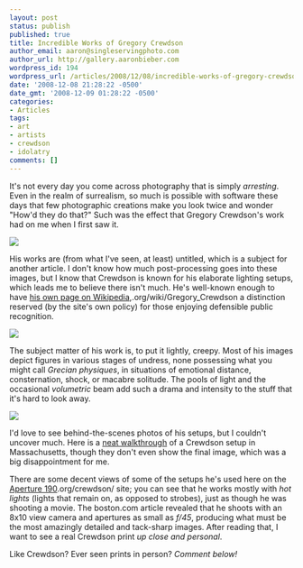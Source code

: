 ```yaml
---
layout: post
status: publish
published: true
title: Incredible Works of Gregory Crewdson
author_email: aaron@singleservingphoto.com
author_url: http://gallery.aaronbieber.com
wordpress_id: 194
wordpress_url: /articles/2008/12/08/incredible-works-of-gregory-crewdson/
date: '2008-12-08 21:28:22 -0500'
date_gmt: '2008-12-09 01:28:22 -0500'
categories:
- Articles
tags:
- art
- artists
- crewdson
- idolatry
comments: []
---
```

It's not every day you come across photography that is simply
_arresting_. Even in the realm of surrealism, so much is possible with
software these days that few photographic creations make you look twice
and wonder "How'd they do that?" Such was the effect that Gregory
Crewdson's work had on me when I first saw it.

![](/articles/Crewdson/gregory-crewdson-6.jpg)

His works are (from what I've seen, at least) untitled, which is a
subject for another article. I don't know how much post-processing goes
into these images, but I know that Crewdson is known for his elaborate
lighting setups, which leads me to believe there isn't much. He's
well-known enough to have [his own page on
Wikipedia,](http://en.wikipedia).org/wiki/Gregory_Crewdson a distinction
reserved (by the site's own policy) for those enjoying defensible public
recognition.

![](/articles/Crewdson/gregory-crewdson-5.jpg)

The subject matter of his work is, to put it lightly, creepy. Most of
his images depict figures in various stages of undress, none possessing
what you might call _Grecian physiques_, in situations of emotional
distance, consternation, shock, or macabre solitude. The pools of light
and the occasional _volumetric_ beam add such a drama and intensity to
the stuff that it's hard to look away.

![](/articles/Crewdson/gregory-crewdson-1.jpg)

I'd love to see behind-the-scenes photos of his setups, but I couldn't
uncover much. Here is a [neat
walkthrough](http://www.boston.com/ae/theater_arts/gallery/crewdsonline/)
of a Crewdson setup in Massachusetts, though they don't even show the
final image, which was a big disappointment for me.

There are some decent views of some of the setups he's used here on the
[Aperture 190](http://www.aperture).org/crewdson/ site; you can see that
he works mostly with *hot lights* (lights that remain on, as opposed
to strobes), just as though he was shooting a movie. The boston.com
article revealed that he shoots with an 8x10 view camera and apertures
as small as _f/45_, producing what must be the most amazingly detailed
and tack-sharp images. After reading that, I want to see a real Crewdson
print _up close and personal_.

Like Crewdson? Ever seen prints in person? _Comment below!_
